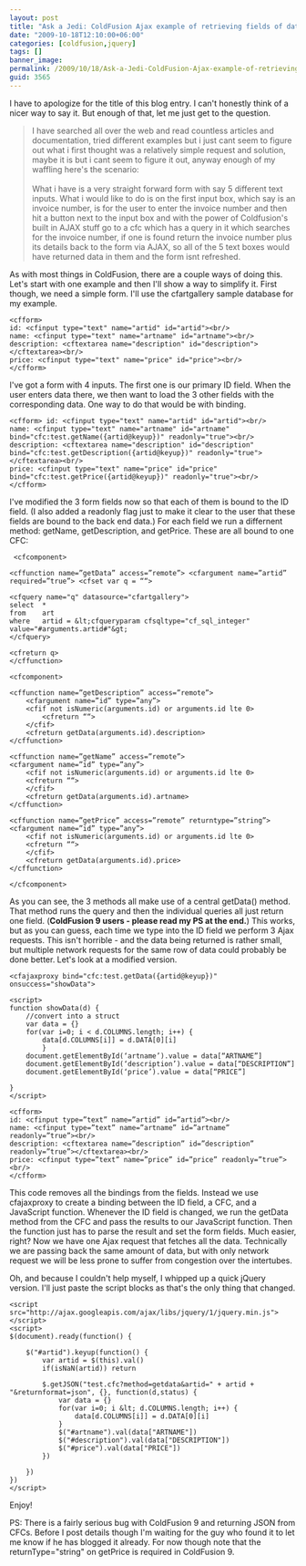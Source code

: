 ```yaml
---
layout: post
title: "Ask a Jedi: ColdFusion Ajax example of retrieving fields of data"
date: "2009-10-18T12:10:00+06:00"
categories: [coldfusion,jquery]
tags: []
banner_image: 
permalink: /2009/10/18/Ask-a-Jedi-ColdFusion-Ajax-example-of-retrieving-fields-of-data
guid: 3565
---
```


I have to apologize for the title of this blog entry. I can't honestly think of a nicer way to say it. But enough of that, let me just get to the question.

<blockquote>
I have searched all over the web and read countless articles and documentation, tried different examples but i just cant seem to figure out what i first thought was a relatively simple request and solution, maybe it is but i cant seem to figure it out, anyway enough of my waffling here's the scenario:
<br/><br/>
What i have is a very straight forward form with say 5 different text inputs.
What i would like to do is on the first input box, which say is an invoice number, is for the user to enter the invoice number and then hit a button next to the input box and with the power of Coldfusion's built in AJAX stuff go to a cfc which has a query in it which searches for the invoice number, if one is found return the invoice number plus its details back to the form via AJAX, so all of the 5 text boxes would have returned data in them and the form isnt refreshed.
</blockquote>

As with most things in ColdFusion, there are a couple ways of doing this. Let's start with one example and then I'll show a way to simplify it. First though, we need a simple form. I'll use the cfartgallery sample database for my example.

```markup
<cfform>
id: <cfinput type="text" name="artid" id="artid"><br/> 
name: <cfinput type="text" name="artname" id="artname"><br/> 
description: <cftextarea name="description" id="description"></cftextarea><br/> 
price: <cfinput type="text" name="price" id="price"><br/> 
</cfform> 
```
I've got a form with 4 inputs. The first one is our primary ID field. When the user enters data there, we then want to load the 3 other fields with the corresponding data. One way to do that would be with binding. 

```markup
<cfform> id: <cfinput type="text" name="artid" id="artid"><br/> 
name: <cfinput type="text" name="artname" id="artname" bind="cfc:test.getName({artid@keyup})" readonly="true"><br/>
description: <cftextarea name="description" id="description" bind="cfc:test.getDescription({artid@keyup})" readonly="true"></cftextarea><br/> 
price: <cfinput type="text" name="price" id="price" bind="cfc:test.getPrice({artid@keyup})" readonly="true"><br/> 
</cfform> 
```

I've modified the 3 form fields now so that each of them is bound to the ID field. (I also added a readonly flag just to make it clear to the user that these fields are bound to the back end data.) For each field we run a differnent method: getName, getDescription, and getPrice. These are all bound to one CFC:

```
 <cfcomponent>

<cffunction name=”getData” access=”remote”> <cfargument name=”artid” required=”true”> <cfset var q = ““>

<cfquery name="q" datasource="cfartgallery">
select	*
from	art
where	artid = &lt;cfqueryparam cfsqltype="cf_sql_integer" value="#arguments.artid#"&gt;
</cfquery>

<cfreturn q>
</cffunction>

<cfcomponent>

<cffunction name=”getDescription” access=”remote”> 
	<cfargument name=”id” type=”any”> 
	<cfif not isNumeric(arguments.id) or arguments.id lte 0> 
		<cfreturn ““> 
	</cfif> 
	<cfreturn getData(arguments.id).description> 
</cffunction>

<cffunction name=”getName” access=”remote”>
<cfargument name=”id” type=”any”> 
	<cfif not isNumeric(arguments.id) or arguments.id lte 0> 
	<cfreturn ““> 
	</cfif> 
	<cfreturn getData(arguments.id).artname> 
</cffunction>

<cffunction name=”getPrice” access=”remote” returntype=”string”>
<cfargument name=”id” type=”any”> 
	<cfif not isNumeric(arguments.id) or arguments.id lte 0> 
	<cfreturn ““> 
	</cfif> 
	<cfreturn getData(arguments.id).price> 
</cffunction>

</cfcomponent>
```

As you can see, the 3 methods all make use of a central getData() method. That method runs the query and then the individual queries all just return one field. (<b>ColdFusion 9 users - please read my PS at the end.</b>) This works, but as you can guess, each time we type into the ID field we perform 3 Ajax requests. This isn't horrible - and the data being returned is rather small, but multiple network requests for the same row of data could probably be done better. Let's look at a modified version.

```markup
<cfajaxproxy bind="cfc:test.getData({artid@keyup})" onsuccess="showData">

<script>
function showData(d) { 
	//convert into a struct 
	var data = {} 
	for(var i=0; i < d.COLUMNS.length; i++) { 
		data[d.COLUMNS[i]] = d.DATA[0][i] 
		} 
	document.getElementById(‘artname’).value = data[“ARTNAME”] 
	document.getElementById(‘description’).value = data[“DESCRIPTION”] 
	document.getElementById(‘price’).value = data[“PRICE”]

} 
</script>

<cfform>
id: <cfinput type=”text” name=”artid” id=”artid”><br/> 
name: <cfinput type=”text” name=”artname” id=”artname” readonly=”true”><br/> 
description: <cftextarea name=”description” id=”description” readonly=”true”></cftextarea><br/> 
price: <cfinput type=”text” name=”price” id=”price” readonly=”true”><br/> 
</cfform>
```

This code removes all the bindings from the fields. Instead we use cfajaxproxy to create a binding between the ID field, a CFC, and a JavaScript function. Whenever the ID field is changed, we run the getData method from the CFC and pass the results to our JavaScript function. Then the function just has to parse the result and set the form fields. Much easier, right? Now we have one Ajax request that fetches all the data. Technically we are passing back the same amount of data, but with only network request we will be less prone to suffer from congestion over the intertubes. 

Oh, and because I couldn't help myself, I whipped up a quick jQuery version. I'll just paste the script blocks as that's the only thing that changed.

```markup
<script src="http://ajax.googleapis.com/ajax/libs/jquery/1/jquery.min.js"></script>
<script>
$(document).ready(function() {

	$("#artid").keyup(function() {
		var artid = $(this).val()
		if(isNaN(artid)) return
		
		$.getJSON("test.cfc?method=getdata&artid=" + artid + "&returnformat=json", {}, function(d,status) {
			var data = {}
			for(var i=0; i &lt; d.COLUMNS.length; i++) {
				data[d.COLUMNS[i]] = d.DATA[0][i]
			}
			$("#artname").val(data["ARTNAME"])
			$("#description").val(data["DESCRIPTION"])
			$("#price").val(data["PRICE"])
		})

	})
})
</script>
```

Enjoy!

PS: There is a fairly serious bug with ColdFusion 9 and returning JSON from CFCs. Before I post details though I'm waiting for the guy who found it to let me know if he has blogged it already. For now though note that the returnType="string" on getPrice is required in ColdFusion 9.